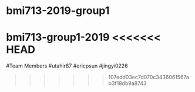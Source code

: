 # bmi713-2019-group1
bmi713-group1-2019
<<<<<<< HEAD
=======
#Team Members
#utahir87 
#ericpsun
#jingyi0226
>>>>>>> 107edd03ec7d070c3436061567ab3f18db9a8743
